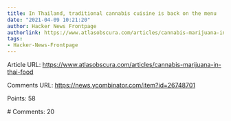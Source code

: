 ```yaml
---
title: In Thailand, traditional cannabis cuisine is back on the menu
date: "2021-04-09 10:21:20"
author: Hacker News Frontpage
authorlink: https://www.atlasobscura.com/articles/cannabis-marijuana-in-thai-food
tags:
- Hacker-News-Frontpage
---
```


<p>Article URL: <a href="https://www.atlasobscura.com/articles/cannabis-marijuana-in-thai-food">https://www.atlasobscura.com/articles/cannabis-marijuana-in-thai-food</a></p>
<p>Comments URL: <a href="https://news.ycombinator.com/item?id=26748701">https://news.ycombinator.com/item?id=26748701</a></p>
<p>Points: 58</p>
<p># Comments: 20</p>
